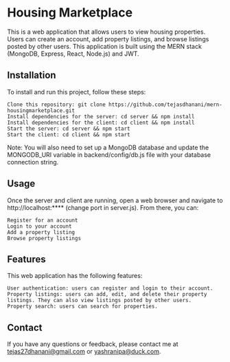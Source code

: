 # Housing Marketplace

This is a web application that allows users to view housing properties. Users can create an account, add property listings, and browse listings posted by other users. This application is built using the MERN stack (MongoDB, Express, React, Node.js) and JWT.


## Installation

To install and run this project, follow these steps:

    Clone this repository: git clone https://github.com/tejasdhanani/mern-housingmarketplace.git
    Install dependencies for the server: cd server && npm install
    Install dependencies for the client: cd client && npm install
    Start the server: cd server && npm start
    Start the client: cd client && npm start

Note: You will also need to set up a MongoDB database and update the MONGODB_URI variable in backend/config/db.js file with your database connection string.


## Usage

Once the server and client are running, open a web browser and navigate to http://localhost:**** (change port in server.js). From there, you can:

    Register for an account
    Login to your account
    Add a property listing
    Browse property listings

## Features

This web application has the following features:

    User authentication: users can register and login to their account.
    Property listings: users can add, edit, and delete their property listings. They can also view listings posted by other users.
    Property search: users can search for properties.


## Contact

If you have any questions or feedback, please contact me at tejas27dhanani@gmail.com or yashranipa@duck.com.
